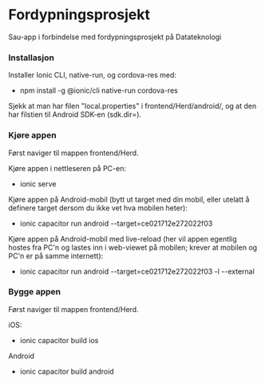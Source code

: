 # Fordypningsprosjekt

Sau-app i forbindelse med fordypningsprosjekt på Datateknologi

### Installasjon

Installer Ionic CLI, native-run, og cordova-res med:

- npm install -g @ionic/cli native-run cordova-res

Sjekk at man har filen "local.properties" i frontend/Herd/android/, og at den har filstien til Android SDK-en (sdk.dir=<filsti>).

### Kjøre appen

Først naviger til mappen frontend/Herd.

Kjøre appen i nettleseren på PC-en:

- ionic serve

Kjøre appen på Android-mobil (bytt ut target med din mobil, eller utelatt å definere target dersom du ikke vet hva mobilen heter):

- ionic capacitor run android --target=ce021712e272022f03

Kjøre appen på Android-mobil med live-reload (her vil appen egentlig hostes fra PC'n og lastes inn i web-viewet på mobilen; krever at mobilen og PC'n er på samme internett):

- ionic capacitor run android --target=ce021712e272022f03 -l --external

### Bygge appen

Først naviger til mappen frontend/Herd.

iOS:

- ionic capacitor build ios

Android

- ionic capacitor build android

